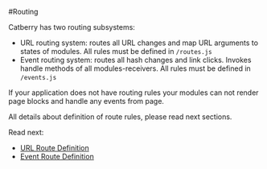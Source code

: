 #Routing

Catberry has two routing subsystems:

* URL routing system: routes all URL changes and map URL arguments 
to states of modules. All rules must be defined in `/routes.js`
* Event routing system: routes all hash changes and link clicks. Invokes
handle methods of all modules-receivers. All rules must be defined 
in `/events.js`

If your application does not have routing rules your modules can not render
page blocks and handle any events from page.

All details about definition of route rules, please read next sections.

Read next:
 
 * [URL Route Definition](url-route-definition.md)
 * [Event Route Definition](event-route-definition.md)